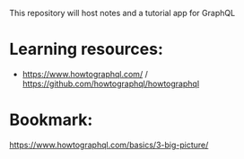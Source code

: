 This repository will host notes and a tutorial app for GraphQL

Learning resources:
===================
* https://www.howtographql.com/ / https://github.com/howtographql/howtographql


Bookmark:
=========
https://www.howtographql.com/basics/3-big-picture/